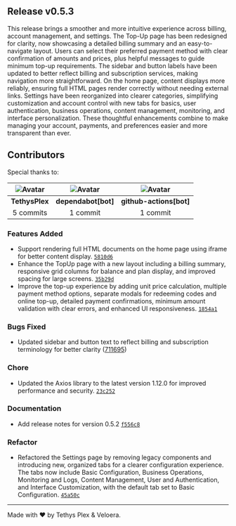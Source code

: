 ## Release v0.5.3

This release brings a smoother and more intuitive experience across billing, account management, and settings. The Top-Up page has been redesigned for clarity, now showcasing a detailed billing summary and an easy-to-navigate layout. Users can select their preferred payment method with clear confirmation of amounts and prices, plus helpful messages to guide minimum top-up requirements. The sidebar and button labels have been updated to better reflect billing and subscription services, making navigation more straightforward. On the home page, content displays more reliably, ensuring full HTML pages render correctly without needing external links. Settings have been reorganized into clearer categories, simplifying customization and account control with new tabs for basics, user authentication, business operations, content management, monitoring, and interface personalization. These thoughtful enhancements combine to make managing your account, payments, and preferences easier and more transparent than ever.

## Contributors

Special thanks to:

|![Avatar](https://github.com/TethysPlex.png?size=40) |![Avatar](https://github.com/github.png?size=40) |![Avatar](https://github.com/github.png?size=40) |
| :----------: | :----------: | :----------: |
| **TethysPlex** | **dependabot[bot]** | **github-actions[bot]** |
| 5 commits | 1 commit | 1 commit |

### Features Added

- Support rendering full HTML documents on the home page using iframe for better content display. [`5810d6`](https://github.com/Veloera/Veloera/commit/5810d6854ed7c5ad932d3ebc451a9b430b40a633)
- Enhance the TopUp page with a new layout including a billing summary, responsive grid columns for balance and plan display, and improved spacing for large screens. [`35b29d`](https://github.com/Veloera/Veloera/commit/35b29d4f3fcafcd4d6b21f7a76f77fa10d1d581a)
- Improve the top-up experience by adding unit price calculation, multiple payment method options, separate modals for redeeming codes and online top-up, detailed payment confirmations, minimum amount validation with clear errors, and enhanced UI responsiveness. [`1854a1`](https://github.com/Veloera/Veloera/commit/1854a1fb105bbde5295d8112c8e1bef58fd431f9)
### Bugs Fixed

- Updated sidebar and button text to reflect billing and subscription terminology for better clarity ([711695](https://github.com/Veloera/Veloera/commit/711695da326dbd255671c9920853569207f6d045))
### Chore

- Updated the Axios library to the latest version 1.12.0 for improved performance and security. [`23c252`](https://github.com/Veloera/Veloera/commit/23c2526e03ab84a54682655f0c36346ae154bc14)
### Documentation

- Add release notes for version 0.5.2 [`f556c8`](https://github.com/Veloera/Veloera/commit/f556c8bbea69391b2425e83442d038fd15d9bb0b)
### Refactor

- Refactored the Settings page by removing legacy components and introducing new, organized tabs for a clearer configuration experience. The tabs now include Basic Configuration, Business Operations, Monitoring and Logs, Content Management, User and Authentication, and Interface Customization, with the default tab set to Basic Configuration. [`45a50c`](https://github.com/Veloera/Veloera/commit/45a50cf86abb17884d40d15f20da0af9a5a63073)
---

Made with ♥️ by Tethys Plex & Veloera.
